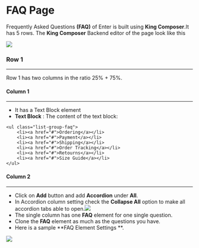 # FAQ Page

Frequently Asked Questions **(FAQ)** of  Enter is built using **King Composer**.It has 5 rows. The **King Composer** Backend editor of the page look like this

![](http://transvelo.github.io/docs/enter/images/faq-page.png)

### Row 1
---
Row 1 has two columns in the ratio 25% + 75%.

#### Column 1
---
* It has a Text Block element
* **Text Block** : The content of the text block:

```
<ul class="list-group-faq">
 	<li><a href="#">Ordering</a></li>
 	<li><a href="#">Payment</a></li>
 	<li><a href="#">Shipping</a></li>
 	<li><a href="#">Order Tracking</a></li>
 	<li><a href="#">Retourns</a></li>
 	<li><a href="#">Size Guide</a></li>
</ul>
```

#### Column 2
---

* Click on **Add** button and add **Accordion** under **All**.
* In Accordion column setting check the **Collapse All** option to make all accordion tabs able to open.![](http://transvelo.github.io/docs/enter/images/accordion-setting.png)
* The single column has one **FAQ** element for one single question.
* Clone the **FAQ** element as much as the questions you have.
* Here is a sample **FAQ Element Settings **.

![](http://transvelo.github.io/docs/enter/images/faq-setting.png)
